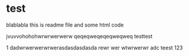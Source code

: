 # test
blablabla
this is readme file and some html code


jvuvvohohohwrwrwerwerw
qeqeqweqeqeqweqweq
testtest

1
dadwrwerwerwrwerasdasdasdasda
rewr
wer
wtwrwerwr
adc
teest
123
